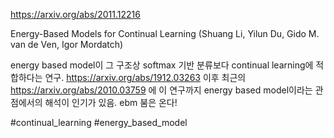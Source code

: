 https://arxiv.org/abs/2011.12216

Energy-Based Models for Continual Learning (Shuang Li, Yilun Du, Gido M. van de Ven, Igor Mordatch)

energy based model이 그 구조상 softmax 기반 분류보다 continual learning에 적합하다는 연구. https://arxiv.org/abs/1912.03263 이후 최근의 https://arxiv.org/abs/2010.03759 에 이 연구까지 energy based model이라는 관점에서의 해석이 인기가 있음. ebm 붐은 온다!

#continual_learning #energy_based_model 